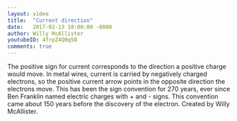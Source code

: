 ```yaml
---
layout: video
title:  "Current direction"
date:   2017-02-13 18:00:00 -0800
author: Willy McAllister
youtubeID: 4frpZ4Q0q58
comments: true
---
```


The positive sign for current corresponds to the direction a positive charge would move. In metal wires, current is carried by negatively charged electrons, so the positive current arrow points in the opposite direction the electrons move. This has been the sign convention for 270 years, ever since Ben Franklin named electric charges with + and - signs. This convention came about 150 years before the discovery of the electron. Created by Willy McAllister.
